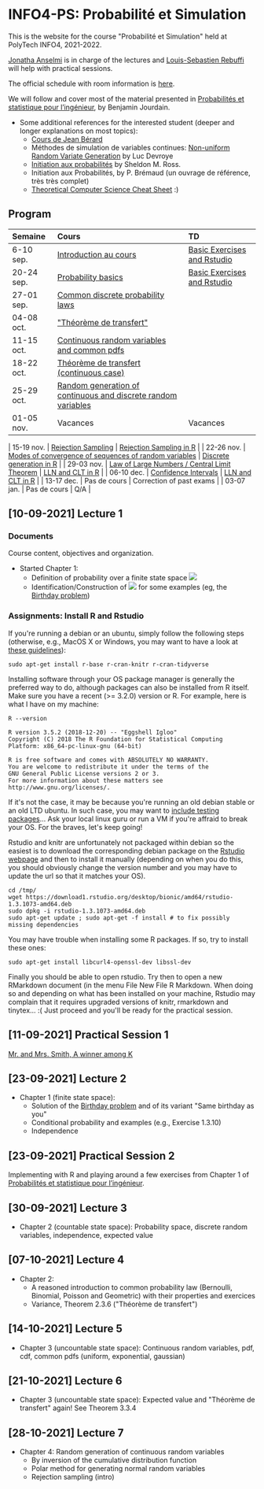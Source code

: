 # INFO4-PS: Probabilit&eacute; et Simulation

This is the website for the course "Probabilit&eacute; et Simulation" held at PolyTech INFO4, 2021-2022.

[Jonatha Anselmi](mailto:jonatha.anselmi@inria.fr) is in charge of the
lectures and [Louis-Sebastien Rebuffi](mailto:louis-sebastien.rebuffi@univ-grenoble-alpes.fr) will help with practical sessions.

The official schedule with room information is
[here](http://redirect.univ-grenoble-alpes.fr/ADE_ETUDIANTS_POLYTECH).

We will follow and cover most of the material
presented in [Probabilités et statistique pour
l’ingénieur](https://cermics.enpc.fr/~jourdain/probastat/poly.pdf), by
Benjamin Jourdain.

- Some additional references for the interested student (deeper and longer explanations on most topics):
   + [Cours de Jean Bérard](http://math.univ-lyon1.fr/~jberard/cours-www.pdf)
   + Méthodes de simulation de variables continues: [Non-uniform
     Random Variate Generation](http://www.eirene.de/Devroye.pdf) by
     Luc Devroye
   + [Initiation aux
     probabilités](https://books.google.fr/books?id=6TjJW8tpQLwC&redir_esc=y&hl=fr)
     by Sheldon M. Ross.
   + Initiation aux Probabilités, by P. Brémaud (un ouvrage de référence, très très complet)
   + [Theoretical Computer Science Cheat Sheet](https://www.tug.org/texshowcase/cheat.pdf) :)
   


## Program

| Semaine    | Cours                                                | TD                                                                |
|:-----------|:--------------------------------------------------------------------------|:-----------------------------------------------------------------------------------------|
| 6-10 sep.  | [Introduction au cours](#09-09-2021-lecture-1)                            |  [Basic Exercises and Rstudio](#10-09-2021-practical-session-1) |
| 20-24 sep. | [Probability basics](#23-09-2021-lecture-2)                               |  [Basic Exercises and Rstudio](#23-09-2021-practical-session-2)     |
| 27-01 sep. | [Common discrete probability laws](#30-09-2021-lecture-3)                                        |                                                         |
| 04-08 oct. | ["Théorème de transfert"](#07-10-2021-lecture-4)                                        | |
| 11-15 oct. | [Continuous random variables and common pdfs](#14-10-2021-lecture-5)   |                                 |
| 18-22 oct. | [Théorème de transfert (continuous case)](#21-10-2021-lecture-6) |               |
| 25-29 oct. | [Random generation of continuous and discrete random variables](#28-10-2021-lecture-7) |               |
| 01-05 nov. | Vacances                                                                  | Vacances                                                                                 |

| 15-19 nov. | [Rejection Sampling](#18-11-2021-lecture-8)                               |  [Rejection Sampling in R](#18-11-2021-practical-session-8)     |
| 22-26 nov. | [Modes of convergence of sequences of random variables](#25-11-2021-lecture-9)                               |  [Discrete generation in R](#25-11-2021-practical-session-9)     |
| 29-03 nov. | [Law of Large Numbers / Central Limit Theorem](#02-12-2021-lecture-10)                               |  [LLN and CLT in R](#02-12-2021-practical-session-10)     |
| 06-10 dec. | [Confidence Intervals](#09-12-2021-lecture-11)                               |  [LLN and CLT in R](#09-12-2021-practical-session-11)     |
| 13-17 dec. | Pas de cours                               |   Correction of past exams     |
| 03-07 jan. | Pas de cours                               |   Q/A     |






## [10-09-2021] Lecture 1
### Documents

Course content, objectives and organization.

- Started Chapter 1:
   + Definition of probability over a finite state space <img src="https://render.githubusercontent.com/render/math?math=\Omega">
   + Identification/Construction of <img src="https://render.githubusercontent.com/render/math?math=\Omega"> for some examples (eg, the [Birthday problem](https://en.wikipedia.org/wiki/Birthday_problem))


### Assignments: Install R and Rstudio

If you're running a debian or an ubuntu,
simply follow the following steps (otherwise, e.g., MacOS X or
Windows, you may want to have a look at [these
guidelines](https://gitlab.inria.fr/learninglab/mooc-rr/mooc-rr-ressources/-/blob/master/module2/ressources/rstudio_fr.org)):

``` shell
sudo apt-get install r-base r-cran-knitr r-cran-tidyverse
```
	
Installing software through your OS package manager is generally
the preferred way to do, although packages can also be installed
from R itself. Make sure you have a recent (>= 3.2.0) version or R. For example,
here is what I have on my machine:
	
``` shell	
R --version
```

    R version 3.5.2 (2018-12-20) -- "Eggshell Igloo"
    Copyright (C) 2018 The R Foundation for Statistical Computing
    Platform: x86_64-pc-linux-gnu (64-bit)

    R is free software and comes with ABSOLUTELY NO WARRANTY.
    You are welcome to redistribute it under the terms of the
    GNU General Public License versions 2 or 3.
    For more information about these matters see
    http://www.gnu.org/licenses/.

If it's not the case, it may be because you're running an old debian
stable or an old LTD ubuntu. In such case, you may want to [include
testing
packages](http://serverfault.com/questions/22414/how-can-i-run-debian-stable-but-install-some-packages-from-testing)... Ask
your local linux guru or run a VM if you're affraid to break your
OS. For the braves, let's keep going!

Rstudio and knitr are unfortunately not packaged within debian so
the easiest is to download the corresponding debian package on the
[Rstudio webpage](http://www.rstudio.com/ide/download/desktop)
and then to install it manually (depending on when you do this,
you should obviously change the version number and you may have to
update the url so that it matches your OS).

``` shell
cd /tmp/
wget https://download1.rstudio.org/desktop/bionic/amd64/rstudio-1.3.1073-amd64.deb
sudo dpkg -i rstudio-1.3.1073-amd64.deb
sudo apt-get update ; sudo apt-get -f install # to fix possibly missing dependencies
```

You may have trouble when installing some R packages. If so, try to
install these ones:

``` shell
sudo apt-get install libcurl4-openssl-dev libssl-dev
```

Finally you should be able to open rstudio. Try then to open a new
RMarkdown document (in the menu File New File R Markdown. When
doing so and depending on what has been installed on your machine,
Rstudio may complain that it requires upgraded versions of knitr,
rmarkdown and tinytex... :( Just proceed and you'll be ready for the
practical session.

## [11-09-2021] Practical Session 1

[Mr. and Mrs. Smith, A winner among K](http://rpubs.com/janselmi/TD2)



## [23-09-2021] Lecture 2

- Chapter 1 (finite state space):
   + Solution of the [Birthday problem](https://en.wikipedia.org/wiki/Birthday_problem) and of its variant "Same birthday as you"
   + Conditional probability and examples (e.g., Exercise 1.3.10)
   + Independence

## [23-09-2021] Practical Session 2

Implementing with R and playing around a few exercises from Chapter 1 of [Probabilités et statistique pour
l’ingénieur](https://cermics.enpc.fr/~jourdain/probastat/poly.pdf).





## [30-09-2021] Lecture 3

- Chapter 2 (countable state space): Probability space, discrete random variables, independence, expected value


## [07-10-2021] Lecture 4

- Chapter 2:
   + A reasoned introduction to common probability law (Bernoulli, Binomial, Poisson and Geometric) with their properties and exercices
   + Variance, Theorem 2.3.6 ("Théorème de transfert")

## [14-10-2021] Lecture 5

- Chapter 3 (uncountable state space): Continuous random variables, pdf, cdf, common pdfs (uniform, exponential, gaussian)

## [21-10-2021] Lecture 6

- Chapter 3 (uncountable state space): Expected value and "Théorème de transfert" again! See Theorem 3.3.4

## [28-10-2021] Lecture 7

- Chapter 4: Random generation of continuous random variables
    + By inversion of the cumulative distribution function  
    + Polar method for generating normal random variables
    + Rejection sampling (intro)


